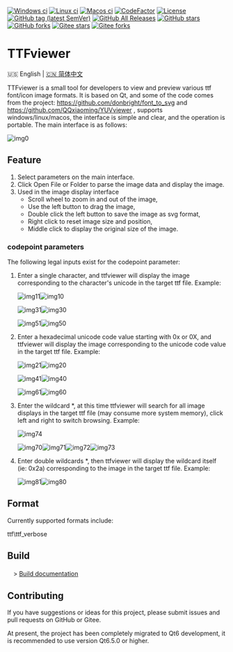 [![Windows ci](https://img.shields.io/github/actions/workflow/status/qqxiaoming/ttfviewer/windows.yml?branch=main&logo=windows)](https://github.com/QQxiaoming/ttfviewer/actions/workflows/windows.yml)
[![Linux ci](https://img.shields.io/github/actions/workflow/status/qqxiaoming/ttfviewer/linux.yml?branch=main&logo=linux)](https://github.com/QQxiaoming/ttfviewer/actions/workflows/linux.yml)
[![Macos ci](https://img.shields.io/github/actions/workflow/status/qqxiaoming/ttfviewer/macos.yml?branch=main&logo=apple)](https://github.com/QQxiaoming/ttfviewer/actions/workflows/macos.yml)
[![CodeFactor](https://img.shields.io/codefactor/grade/github/qqxiaoming/ttfviewer.svg?logo=codefactor)](https://www.codefactor.io/repository/github/qqxiaoming/ttfviewer)
[![License](https://img.shields.io/github/license/qqxiaoming/ttfviewer.svg?colorB=f48041&logo=gnu)](https://github.com/QQxiaoming/ttfviewer)
[![GitHub tag (latest SemVer)](https://img.shields.io/github/tag/QQxiaoming/TTFviewer.svg?logo=git)](https://github.com/QQxiaoming/TTFviewer/releases)
[![GitHub All Releases](https://img.shields.io/github/downloads/QQxiaoming/TTFviewer/total.svg?logo=pinboard)](https://github.com/QQxiaoming/TTFviewer/releases)
[![GitHub stars](https://img.shields.io/github/stars/QQxiaoming/TTFviewer.svg?logo=github)](https://github.com/QQxiaoming/TTFviewer)
[![GitHub forks](https://img.shields.io/github/forks/QQxiaoming/TTFviewer.svg?logo=github)](https://github.com/QQxiaoming/TTFviewer)
[![Gitee stars](https://gitee.com/QQxiaoming/TTFviewer/badge/star.svg?theme=dark)](https://gitee.com/QQxiaoming/TTFviewer)
[![Gitee forks](https://gitee.com/QQxiaoming/TTFviewer/badge/fork.svg?theme=dark)](https://gitee.com/QQxiaoming/TTFviewer)

# TTFviewer

🇺🇸 English | [🇨🇳 简体中文](./README_zh_CN.md)

TTFviewer is a small tool for developers to view and preview various ttf font/icon image formats. It is based on Qt, and some of the code comes from the project: https://github.com/donbright/font_to_svg and https://github.com/QQxiaoming/YUVviewer , supports windows/linux/macos, the interface is simple and clear, and the operation is portable. The main interface is as follows:

![img0](./img/docimg0.png)

## Feature

1. Select parameters on the main interface.
2. Click Open File or Folder to parse the image data and display the image.
3. Used in the image display interface
    - Scroll wheel to zoom in and out of the image,
    - Use the left button to drag the image,
    - Double click the left button to save the image as svg format,
    - Right click to reset image size and position,
    - Middle click to display the original size of the image.

### codepoint parameters

The following legal inputs exist for the codepoint parameter:

1. Enter a single character, and ttfviewer will display the image corresponding to the character's unicode in the target ttf file. Example:

    ![img11](./img/docimg11.png)![img10](./img/docimg10.png)

    ![img31](./img/docimg31.png)![img30](./img/docimg30.png)

    ![img51](./img/docimg51.png)![img50](./img/docimg50.png)


2. Enter a hexadecimal unicode code value starting with 0x or 0X, and ttfviewer will display the image corresponding to the unicode code value in the target ttf file. Example:

    ![img21](./img/docimg21.png)![img20](./img/docimg20.png)

    ![img41](./img/docimg41.png)![img40](./img/docimg40.png)

    ![img61](./img/docimg61.png)![img60](./img/docimg60.png)

3. Enter the wildcard *, at this time ttfviewer will search for all image displays in the target ttf file (may consume more system memory), click left and right to switch browsing. Example:

    ![img74](./img/docimg74.png)
    
    ![img70](./img/docimg70.png)![img71](./img/docimg71.png)![img72](./img/docimg72.png)![img73](./img/docimg73.png)

4. Enter double wildcards *, then ttfviewer will display the wildcard itself (ie: 0x2a) corresponding to the image in the target ttf file. Example:

    ![img81](./img/docimg81.png)![img80](./img/docimg80.png)

## Format

Currently supported formats include:

ttf\ttf_verbose

## Build

　> [Build documentation](./DEVELOPNOTE.md)

## Contributing

If you have suggestions or ideas for this project, please submit issues and pull requests on GitHub or Gitee.

At present, the project has been completely migrated to Qt6 development, it is recommended to use version Qt6.5.0 or higher.
